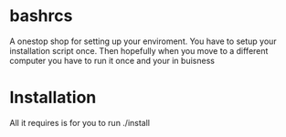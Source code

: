 bashrcs
=======

A onestop shop for setting up your enviroment. You have to setup your installation script once. Then hopefully when you move to a different computer you have to run it once and your in buisness


Installation
============
All it requires is for you to run ./install
